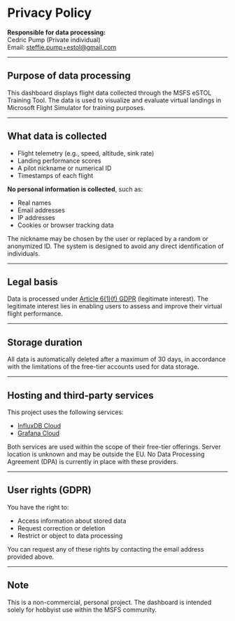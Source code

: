 # Privacy Policy

**Responsible for data processing:**  
Cedric Pump (Private individual)  
Email: steffie.pump+estol@gmail.com

---

## Purpose of data processing

This dashboard displays flight data collected through the MSFS eSTOL Training Tool. The data is used to visualize and evaluate virtual landings in Microsoft Flight Simulator for training purposes.

---

## What data is collected

- Flight telemetry (e.g., speed, altitude, sink rate)  
- Landing performance scores  
- A pilot nickname or numerical ID  
- Timestamps of each flight

**No personal information is collected**, such as:

- Real names  
- Email addresses  
- IP addresses  
- Cookies or browser tracking data

The nickname may be chosen by the user or replaced by a random or anonymized ID. The system is designed to avoid any direct identification of individuals.

---

## Legal basis

Data is processed under [Article 6(1)(f) GDPR](https://gdpr-info.eu/art-6-gdpr/) (legitimate interest). The legitimate interest lies in enabling users to assess and improve their virtual flight performance.

---

## Storage duration

All data is automatically deleted after a maximum of 30 days, in accordance with the limitations of the free-tier accounts used for data storage.

---

## Hosting and third-party services

This project uses the following services:

- [InfluxDB Cloud](https://cloud2.influxdata.com/)  
- [Grafana Cloud](https://grafana.com/)

Both services are used within the scope of their free-tier offerings. Server location is unknown and may be outside the EU. No Data Processing Agreement (DPA) is currently in place with these providers.

---

## User rights (GDPR)

You have the right to:

- Access information about stored data  
- Request correction or deletion  
- Restrict or object to data processing

You can request any of these rights by contacting the email address provided above.

---

## Note

This is a non-commercial, personal project. The dashboard is intended solely for hobbyist use within the MSFS community.
